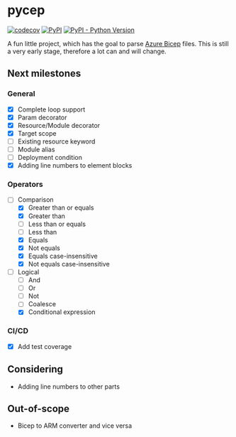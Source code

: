 # pycep

[![codecov](https://codecov.io/gh/gruebel/pycep/branch/master/graph/badge.svg?token=49WHVYGE1D)](https://codecov.io/gh/gruebel/pycep)
[![PyPI](https://img.shields.io/pypi/v/pycep-parser)](https://pypi.org/project/pycep-parser/)
[![PyPI - Python Version](https://img.shields.io/pypi/pyversions/pycep-parser)](https://github.com/gruebel/pycep)

A fun little project, which has the goal to parse
[Azure Bicep](https://github.com/Azure/bicep) files.
This is still a very early stage, therefore a lot can and will change.

## Next milestones

### General
- [x] Complete loop support
- [x] Param decorator
- [x] Resource/Module decorator
- [x] Target scope
- [ ] Existing resource keyword
- [ ] Module alias
- [ ] Deployment condition
- [x] Adding line numbers to element blocks

### Operators
- [ ] Comparison
  - [x] Greater than or equals
  - [x] Greater than
  - [ ] Less than or equals
  - [ ] Less than
  - [x] Equals
  - [x] Not equals
  - [x] Equals case-insensitive
  - [x] Not equals case-insensitive
- [ ] Logical
  - [ ] And
  - [ ] Or
  - [ ] Not
  - [ ] Coalesce
  - [x] Conditional expression

### CI/CD
- [x] Add test coverage

## Considering
- Adding line numbers to other parts

## Out-of-scope
- Bicep to ARM converter and vice versa
